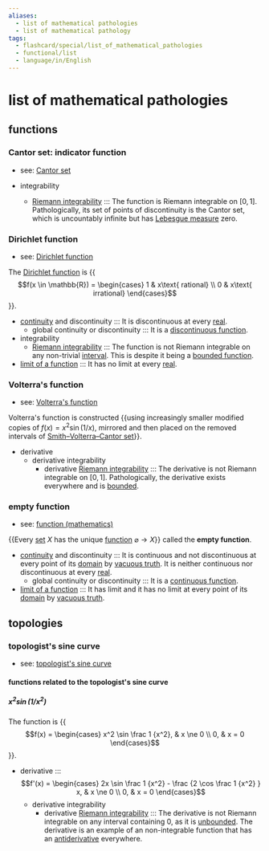 ```yaml
---
aliases:
  - list of mathematical pathologies
  - list of mathematical pathology
tags:
  - flashcard/special/list_of_mathematical_pathologies
  - functional/list
  - language/in/English
---
```


# list of mathematical pathologies

## functions

### Cantor set: indicator function

- see: [Cantor set](../general/Cantor%20set.md)

- integrability
  - [Riemann integrability](../general/Riemann%20integral.md) ::: The function is Riemann integrable on $[0, 1]$. Pathologically, its set of points of discontinuity is the Cantor set, which is uncountably infinite but has [Lebesgue measure](../general/Lebesgue%20measure.md) zero. <!--SR:!2024-08-06,71,286!2024-10-16,125,306-->

### Dirichlet function

- see: [Dirichlet function](../general/Dirichlet%20function.md)

The [Dirichlet function](Dirichlet%20function.md) is {{$$f(x \in \mathbb{R}) = \begin{cases} 1 & x\text{ rational} \\ 0 & x\text{ irrational} \end{cases}$$}}. <!--SR:!2024-09-06,115,290-->

- [continuity](../general/continuous%20function.md) and discontinuity ::: It is discontinuous at every [real](../general/real%20number.md). <!--SR:!2025-03-18,282,330!2025-02-20,261,330-->
  - global continuity or discontinuity ::: It is a [discontinuous function](../general/continuous%20function.md). <!--SR:!2025-02-15,239,343!2024-12-11,186,343-->
- integrability
  - [Riemann integrability](../general/Riemann%20integral.md) ::: The function is not Riemann integrable on any non-trivial [interval](../general/interval%20(mathematics).md). This is despite it being a [bounded function](../general/bounded%20function.md). <!--SR:!2024-12-09,164,326!2024-07-16,68,346-->
- [limit of a function](../general/limit%20of%20a%20function.md) ::: It has no limit at every [real](../general/real%20number.md). <!--SR:!2024-12-29,218,330!2025-03-02,269,330-->

### Volterra's function

- see: [Volterra's function](Volterra's%20function.md)

Volterra's function is constructed {{using increasingly smaller modified copies of $f(x) = x^2 \sin(1 / x)$, mirrored and then placed on the removed intervals of [Smith–Volterra–Cantor set](Smith–Volterra–Cantor%20set.md)}}. <!--SR:!2024-10-24,127,306-->

- derivative
  - derivative integrability
    - derivative [Riemann integrability](../general/Riemann%20integral.md) ::: The derivative is not Riemann integrable on $[0, 1]$. Pathologically, the derivative exists everywhere and is [bounded](bounded%20function.md). <!--SR:!2024-10-12,118,306!2024-12-03,169,326-->

### empty function

- see: [function (mathematics)](../general/function%20(mathematics).md)

{{Every [set](../general/set%20(mathematics).md) $X$ has the unique [function](../general/function%20(mathematics).md) $\varnothing \to X$}} called the __empty function__. <!--SR:!2025-02-10,252,330-->

- [continuity](../general/continuous%20function.md) and discontinuity ::: It is continuous and not discontinuous at every point of its [domain](../general/domain%20of%20a%20function.md) by [vacuous truth](../general/vacuous%20truth.md). It is neither continuous nor discontinuous at every [real](../general/real%20number.md). <!--SR:!2024-12-27,216,330!2025-01-10,228,330-->
  - global continuity or discontinuity ::: It is a [continuous function](../general/continuous%20function.md). <!--SR:!2025-01-29,226,343!2024-12-20,195,343-->
- [limit of a function](../general/limit%20of%20a%20function.md) ::: It has limit and it has no limit at every point of its [domain](../general/domain%20of%20a%20function.md) by [vacuous truth](../general/vacuous%20truth.md). <!--SR:!2024-12-23,213,330!2025-03-29,291,330-->

## topologies

### topologist's sine curve

- see: [topologist's sine curve](../general/topologist's%20sine%20curve.md)

#### functions related to the topologist's sine curve

##### $x^2 \sin(1 / x^2)$

The function is {{$$f(x) = \begin{cases} x^2 \sin \frac 1 {x^2}, & x \ne 0 \\ 0, & x = 0 \end{cases}$$}}. <!--SR:!2024-07-03,53,326-->

- derivative ::: $$f'(x) = \begin{cases} 2x \sin \frac 1 {x^2} - \frac {2 \cos \frac 1 {x^2} } x, & x \ne 0 \\ 0, & x = 0 \end{cases}$$ <!--SR:!2024-10-14,121,306!2025-01-09,198,326-->
  - derivative integrability
    - derivative [Riemann integrability](../general/Riemann%20integral.md) ::: The derivative is not Riemann integrable on any interval containing 0, as it is [unbounded](../general/bounded%20function.md). The derivative is an example of an non-integrable function that has an [antiderivative](../general/antiderivative.md) everywhere. <!--SR:!2024-11-04,136,306!2024-07-10,58,326-->
